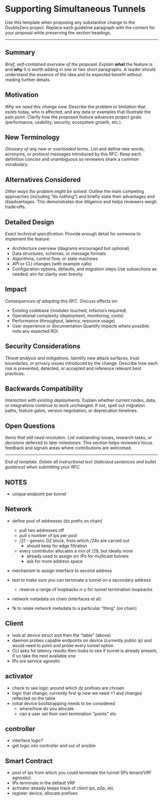 # Supporting Simultaneous Tunnels

Use this template when proposing any substantive change to the DoubleZero project. Replace each guideline paragraph with the content for your proposal while preserving the section headings.

---

## Summary

*Brief, self‑contained overview of the proposal.*
Explain **what** the feature is and **why** it is worth adding in one or two short paragraphs. A reader should understand the essence of the idea and its expected benefit without reading further details.

## Motivation

*Why we need this change now.*
Describe the problem or limitation that exists today, who is affected, and any data or examples that illustrate the pain point. Clarify how the proposed feature advances project goals (performance, usability, security, ecosystem growth, etc.).

## New Terminology

*Glossary of any new or overloaded terms.*
List and define new words, acronyms, or protocol messages introduced by this RFC. Keep each definition concise and unambiguous so reviewers share a common vocabulary.

## Alternatives Considered

*Other ways the problem might be solved.*
Outline the main competing approaches (including “do nothing”) and briefly state their advantages and disadvantages. This demonstrates due diligence and helps reviewers weigh trade‑offs.

## Detailed Design

*Exact technical specification.*
Provide enough detail for someone to implement the feature:

* Architecture overview (diagrams encouraged but optional)
* Data structures, schemas, or message formats
* Algorithms, control flow, or state machines
* API or CLI changes (with example calls)
* Configuration options, defaults, and migration steps
  Use subsections as needed; aim for clarity over brevity.

## Impact

*Consequences of adopting this RFC.*
Discuss effects on:

* Existing codebase (modules touched, refactors required)
* Operational complexity (deployment, monitoring, costs)
* Performance (throughput, latency, resource usage)
* User experience or documentation
  Quantify impacts where possible; note any expected ROI.

## Security Considerations

*Threat analysis and mitigations.*
Identify new attack surfaces, trust boundaries, or privacy issues introduced by the change. Describe how each risk is prevented, detected, or accepted and reference relevant best practices.

## Backwards Compatibility

*Interaction with existing deployments.*
Explain whether current nodes, data, or integrations continue to work unchanged. If not, spell out migration paths, feature gates, version negotiation, or deprecation timelines.

## Open Questions

*Items that still need resolution.*
List outstanding issues, research tasks, or decisions deferred to later milestones. This section helps reviewers focus feedback and signals areas where contributions are welcomed.

---

*End of template. Delete all instructional text (italicized sentences and bullet guidance) when submitting your RFC.*


## NOTES

* unique endpoint per tunnel


## Network
* define pool of addresses (dz prefix on chain)
    * pull two addresses off
    * pull x number of ips per pool
    * /21 - generic DZ block, from which /24s are carved out
        * should keep for edge filtration
    * every contributor allocates a min of /29, but ideally more
        * already used to assign src IPs for multicast tunnels
        * ask for more address space
* mechanism to assign interface to second address
* test to make sure you can terminate a tunnel on a secondary address
    * reserve a range of loopbacks n-y for tunnel termination loopbacks

* network metadata on chain (interfaces et al)
* fk to relate network metadata to a particular "thing" (on chain)


## Client
* look at device struct and then the "table" (above)
* daemon probes capable endpoints on device (currently public ip) and would need to point and probe every tunnel option
* CLI asks for latency results then looks to see if tunnel is already present, if so take the next available one
* IPs are service agnostic

## activator
* check to see logic around which dz prefixes are chosen
* logic that change; currently first ip now we need >1 and changes reflected on the table
* initial device bootstrapping needs to be considered
    * where/how do you allocate
    * can a user set their own termination "points" etc

## controller
* interface logic?
* get logic into controller and out of ansible


## Smart Contract
* pool of ips from which you could terminate the tunnel (IPs tenant/VRF agnostic)
* IPs terminate in the default VRF
* activator already keeps track of client ips, p2p, etc
* register device, allocate prefixes

